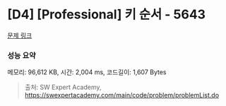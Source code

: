 # [D4] [Professional] 키 순서 - 5643 

[문제 링크](https://swexpertacademy.com/main/code/problem/problemDetail.do?contestProbId=AWXQsLWKd5cDFAUo) 

### 성능 요약

메모리: 96,612 KB, 시간: 2,004 ms, 코드길이: 1,607 Bytes



> 출처: SW Expert Academy, https://swexpertacademy.com/main/code/problem/problemList.do